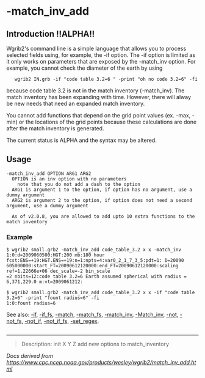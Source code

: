# -match_inv_add

## Introduction !!ALPHA!!

Wgrib2's command line is a simple language that allows you
to process selected fields using, for example, the -if option.
The -if option is limited as it only works on
parameters that are exposed by the -match_inv option.
For example, you cannot check the diameter of the earth by using

```
   wgrib2 IN.grb -if "code table 3.2=6 " -print "oh no code 3.2=6" -fi
```

because code table 3.2 is not in the match inventory (-match_inv). The match
inventory has been expanding with time. However, there will alway be new needs
that need an expanded match inventory.

You cannot add functions that depend on the grid point values (ex. -max, -min) or
the locations of the grid points because these calculations are done after the
match inventory is generated.

The current status is ALPHA and the syntax may be altered.

## Usage

```
-match_inv_add OPTION ARG1 ARG2
  OPTION is an inv option with no parameters
    note that you do not add a dash to the option
  ARG1 is argument 1 to the option, if option has no argument, use a dummy argument
  ARG2 is argument 2 to the option, if option does not need a second argument, use a dummy argument

  As of v2.0.8, you are allowed to add upto 10 extra functions to the match inventory
```

### Example

```
$ wgrib2 small.grb2 -match_inv_add code_table_3.2 x x -match_inv
1:0:d=2009060500:HGT:200 mb:180 hour fcst:ENS=+19:HGT.ENS=+19:n=1:npts=4:var0_2_1_7_3_5:pdt=1: D=20090
605000000:start_FT=20090612120000:end_FT=20090612120000:scaling ref=1.22666e+06 dec_scale=-2 bin_scale
=2 nbits=12:code table 3.2=6 Earth assumed spherical with radius = 6,371,229.0 m:vt=2009061212:

$ wgrib2 small.grb2 -match_inv_add code_table_3.2 x x -if "code table 3.2=6" -print "fount radius=6" -fi
1:0:fount radius=6
```

See also:
[-if](./if.md),
[-if_fs](./if_fs.md),
[-match](./match.md),
[-match_fs](./match_fs.md),
[-match_inv](./match_inv.md),
[-Match_inv](./Match_inv.md),
[-not](./not.md),
[-not_fs](./not_fs.md),
[-not_if](./not_if.md),
[-not_if_fs](./not_if_fs.md),
[-set_regex](./set_regex.md).

```

```

---

> Description: init X Y Z add new options to match_inventory

_Docs derived from <https://www.cpc.ncep.noaa.gov/products/wesley/wgrib2/match_inv_add.html>_
